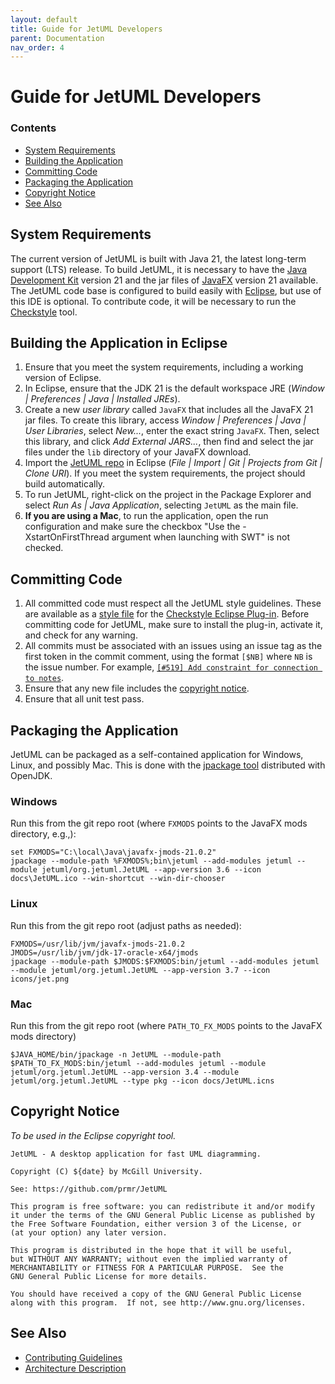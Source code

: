 ```yaml
---
layout: default
title: Guide for JetUML Developers
parent: Documentation
nav_order: 4
---
```


# Guide for JetUML Developers

### Contents

* [System Requirements](#system-requirements)
* [Building the Application](#building-the-application-in-eclipse)
* [Committing Code](#committing-code)
* [Packaging the Application](#packaging-the-application)
* [Copyright Notice](#copyright-notice)
* [See Also](#see-also)

## System Requirements

The current version of JetUML is built with Java 21, the latest long-term support (LTS) release. To build JetUML, it is necessary to have the [Java Development Kit](https://www.oracle.com/java/technologies/downloads/) version 21 and the jar files of [JavaFX](https://jdk.java.net/javafx21/) version 21 available. The JetUML code base is configured to build easily with [Eclipse](https://eclipseide.org/), but use of this IDE is optional. To contribute code, it will be necessary to run the [Checkstyle](https://checkstyle.org/) tool.

## Building the Application in Eclipse

1. Ensure that you meet the system requirements, including a working version of Eclipse.
2. In Eclipse, ensure that the JDK 21 is the default workspace JRE (_Window | Preferences | Java | Installed JREs_).
3. Create a new _user library_ called `JavaFX` that includes all the JavaFX 21 jar files. To create this library, access _Window | Preferences | Java | User Libraries_, select _New..._, enter the exact string `JavaFX`. Then, select this library, and click _Add External JARS..._, then find and select the jar files under the `lib` directory of your JavaFX download.
4. Import the [JetUML repo](https://github.com/prmr/JetUML.git) in Eclipse (_File | Import | Git | Projects from Git | Clone URI_). If you meet the system requirements, the project should build automatically.
5. To run JetUML, right-click on the project in the Package Explorer and select _Run As | Java Application_, selecting `JetUML` as the main file.
6. **If you are using a Mac**, to run the application, open the run configuration and make sure the checkbox "Use the -XstartOnFirstThread argument when launching with SWT" is not checked.

## Committing Code

1. All committed code must respect all the JetUML style guidelines. These are available as a [style file](../style/Style.xml) for the [Checkstyle Eclipse Plug-in](https://marketplace.eclipse.org/content/checkstyle-plug). Before committing code for JetUML, make sure to install the plug-in, activate it, and check for any warning.
2. All commits must be associated with an issues using an issue tag as the first token in the commit comment, using the format `[$NB]` where `NB` is the issue number. For example, [`[#519] Add constraint for connection to notes`](https://github.com/prmr/JetUML/commit/6af09b1289153cb5fd0aa5b0683da77bca2e5e58).
3. Ensure that any new file includes the [copyright notice](#copyright-notice).
3. Ensure that all unit test pass.

## Packaging the Application

JetUML can be packaged as a self-contained application for Windows, Linux, and possibly Mac. This is done with the [jpackage tool](https://docs.oracle.com/en/java/javase/14/docs/specs/man/jpackage.html) distributed with OpenJDK. 

### Windows

Run this from the git repo root (where `FXMODS` points to the JavaFX mods directory, e.g.,):

```
set FXMODS="C:\local\Java\javafx-jmods-21.0.2"
jpackage --module-path %FXMODS%;bin\jetuml --add-modules jetuml --module jetuml/org.jetuml.JetUML --app-version 3.6 --icon docs\JetUML.ico --win-shortcut --win-dir-chooser
```

### Linux

Run this from the git repo root (adjust paths as needed):

``` 
FXMODS=/usr/lib/jvm/javafx-jmods-21.0.2
JMODS=/usr/lib/jvm/jdk-17-oracle-x64/jmods
jpackage --module-path $JMODS:$FXMODS:bin/jetuml --add-modules jetuml --module jetuml/org.jetuml.JetUML --app-version 3.7 --icon icons/jet.png 
```

### Mac

Run this from the git repo root (where `PATH_TO_FX_MODS` points to the JavaFX mods directory)

```
$JAVA_HOME/bin/jpackage -n JetUML --module-path $PATH_TO_FX_MODS:bin/jetuml --add-modules jetuml --module jetuml/org.jetuml.JetUML --app-version 3.4 --module jetuml/org.jetuml.JetUML --type pkg --icon docs/JetUML.icns
```

## Copyright Notice

*To be used in the Eclipse copyright tool.*

```
JetUML - A desktop application for fast UML diagramming.

Copyright (C) ${date} by McGill University.
    
See: https://github.com/prmr/JetUML

This program is free software: you can redistribute it and/or modify
it under the terms of the GNU General Public License as published by
the Free Software Foundation, either version 3 of the License, or
(at your option) any later version.

This program is distributed in the hope that it will be useful,
but WITHOUT ANY WARRANTY; without even the implied warranty of
MERCHANTABILITY or FITNESS FOR A PARTICULAR PURPOSE.  See the
GNU General Public License for more details.

You should have received a copy of the GNU General Public License
along with this program.  If not, see http://www.gnu.org/licenses.
```

## See Also

* [Contributing Guidelines](contributing-guidelines)
* [Architecture Description](architecture)
